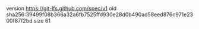 version https://git-lfs.github.com/spec/v1
oid sha256:39499f08b366a32a6fb7525ffd930e28d0b490ad58eed876c971e2300f87f2bd
size 61

